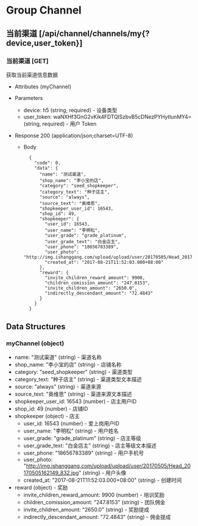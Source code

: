 # Group Channel

## 当前渠道 [/api/channel/channels/my{?device,user_token}]
### 当前渠道 [GET]
获取当前渠道信息数据

+ Attributes (myChannel)

+ Parameters
    + device: h5 (string, required) - 设备类型
    + user_token: waNXHf3GnG2vKik4FDTQISzbvB5cDNezPYHytlunMY4= (string, required) - 用户 Token

+ Response 200 (application/json;charset=UTF-8)
    + Body

            {
              "code": 0,
              "data": {
                "name": "测试渠道",
                "shop_name": "李小宝的店",
                "category": "seed_shopkeeper",
                "category_text": "种子店主",
                "source": "always",
                "source_text": "奥维思",
                "shopkeeper_user_id": 16543,
                "shop_id": 49,
                "shopkeeper": {
                  "user_id": 16543,
                  "user_name": "李明松",
                  "user_grade": "grade_platinum",
                  "user_grade_text": "白金店主",
                  "user_phone": "18656783389",
                  "user_photo": "http://img.ishanggang.com/upload/upload/user/20170505/Head_20170505162149_832.jpg",
                  "created_at": "2017-08-21T11:52:03.000+08:00"
                },
                "reward": {
                  "invite_children_reward_amount": 9900,
                  "children_comission_amount": "247.8153",
                  "invite_children_amount": "2650.0",
                  "indirectly_descendant_amount": "72.4843"
                }
              }
            }


## Data Structures
### myChannel (object)
+ name: "测试渠道" (string) - 渠道名称
+ shop_name: "李小宝的店" (string) - 店铺名称
+ category: "seed_shopkeeper" (string) - 渠道类型
+ category_text: "种子店主" (string) - 渠道类型文本描述
+ source: "always" (string) - 渠道来源
+ source_text: "奥维思" (string) - 渠道来源文本描述
+ shopkeeper_user_id: 16543 (number) - 店主用户ID
+ shop_id: 49 (number) - 店铺ID
+ shopkeeper (object) - 店主
  + user_id: 16543 (number) - 爱上岗用户ID
  + user_name: "李明松" (string) - 用户姓名
  + user_grade: "grade_platinum" (string) - 店主等级
  + user_grade_text: "白金店主" (string) - 店主等级文本描述
  + user_phone: "18656783389" (string) - 用户手机号
  + user_photo: "http://img.ishanggang.com/upload/upload/user/20170505/Head_20170505162149_832.jpg" (string) - 用户头像
  + created_at: "2017-08-21T11:52:03.000+08:00" (string) - 创建时间
+ reward (object) - 奖励
  + invite_children_reward_amount: 9900 (number) - 培训奖励
  + children_comission_amount: "247.8153" (string) - 团队佣金
  + invite_children_amount: "2650.0" (string) - 奖励提成
  + indirectly_descendant_amount: "72.4843" (string) - 佣金提成
